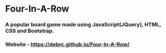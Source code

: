 # Four-In-A-Row

### A popular board game made using JavaScript(JQuery), HTML, CSS and Bootstrap.
### Website - https://debrc.github.io/Four-In-A-Row/
